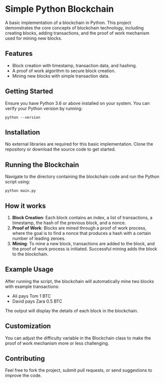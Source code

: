 # Simple Python Blockchain

A basic implementation of a blockchain in Python. This project demonstrates the core concepts of blockchain technology, including creating blocks, adding transactions, and the proof of work mechanism used for mining new blocks.

## Features
- Block creation with timestamp, transaction data, and hashing.
- A proof of work algorithm to secure block creation.
- Mining new blocks with simple transaction data.

## Getting Started

Ensure you have Python 3.6 or above installed on your system. You can verify your Python version by running:

```
python --version
```

## Installation

No external libraries are required for this basic implementation. Clone the repository or download the source code to get started.

## Running the Blockchain

Navigate to the directory containing the blockchain code and run the Python script using:

```
python main.py
```
## How it works

1. **Block Creation**: Each block contains an index, a list of transactions, a timestamp, the hash of the previous block, and a nonce.
2. **Proof of Work**: Blocks are mined through a proof of work process, where the goal is to find a nonce that produces a hash with a certain number of leading zeroes.
3. **Mining**: To mine a new block, transactions are added to the block, and the proof of work process is initiated. Successful mining adds the block to the blockchain.

## Example Usage

After running the script, the blockchain will automatically mine two blocks with example transactions:

- Ali pays Tom 1 BTC
- David pays Zara 0.5 BTC

The output will display the details of each block in the blockchain.

## Customization

You can adjust the difficulty variable in the Blockchain class to make the proof of work mechanism more or less challenging.

## Contributing

Feel free to fork the project, submit pull requests, or send suggestions to improve the code.


